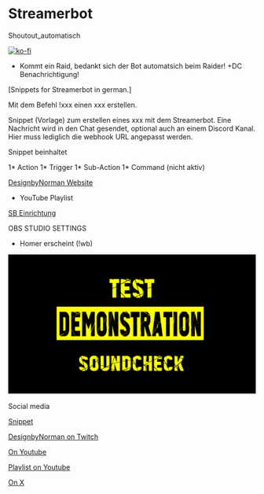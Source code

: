 # Streamerbot
Shoutout_automatisch

[![ko-fi](https://storage.ko-fi.com/cdn/brandasset/kofi_button_dark.png)](https://ko-fi.com/W7W5Z38WJ)

- Kommt ein Raid, bedankt sich der Bot automatsich beim Raider! +DC Benachrichtigung!

[Snippets for Streamerbot in german.]

Mit dem Befehl !xxx einen xxx erstellen.

Snippet (Vorlage) zum erstellen eines xxx mit dem Streamerbot. Eine Nachricht wird in den Chat gesendet, optional auch an einem Discord Kanal. Hier muss lediglich die webhook URL angepasst werden.

Snippet beinhaltet

1* Action 1* Trigger 1* Sub-Action 1* Command (nicht aktiv)

[DesignbyNorman Website]([https://www.designbynorman.com/](https://www.youtube.com/watch?v=HdMd97M6huI&list=PLrgOpxS02b-PncLHRg-5W7kJ3o4TT6DhM))

- YouTube Playlist

[SB Einrichtung](https://www.designbynorman.com/streamer-bot-einrichten/)

OBS STUDIO SETTINGS

- Homer erscheint (!wb)
  
![sb](https://github.com/Designbynorman/Shoutout-via-Twitch-Streamer.bot/blob/main/DEMO.png)

Social media

[Snippet](https://github.com/Designbynorman/Streamerbot/blob/main/001%20Snippet%20LurkSound)

[DesignbyNorman on Twitch](https://www.twitch.tv/designbynorman)

[On Youtube](https://www.youtube.com/@DesignbyNorman)

[Playlist on Youtube](https://www.youtube.com/playlist?list=PLrgOpxS02b-PncLHRg-5W7kJ3o4TT6DhM)

[On X](https://x.com/Designbynorman)

